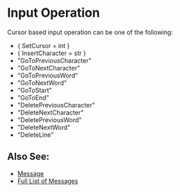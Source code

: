 # Input Operation

Cursor based input operation can be one of the following:

- { SetCursor = int }
- { InsertCharacter = str }
- "GoToPreviousCharacter"
- "GoToNextCharacter"
- "GoToPreviousWord"
- "GoToNextWord"
- "GoToStart"
- "GoToEnd"
- "DeletePreviousCharacter"
- "DeleteNextCharacter"
- "DeletePreviousWord"
- "DeleteNextWord"
- "DeleteLine"

## Also See:

- [Message][1]
- [Full List of Messages][2]

[1]: message.md
[2]: messages.md

